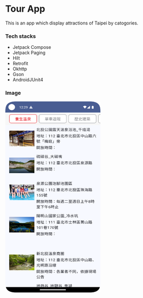 # Tour App
This is an app which display attractions of Taipei by catogories.
### Tech stacks
- Jetpack Compose
- Jetpack Paging
- Hilt
- Retrofit
- Okhttp
- Gson
- AndroidJUnit4

### Image
<img width="300" height = "600" src="https://github.com/daniel7562/Tour/blob/master/tour_screenshot.png"/>

